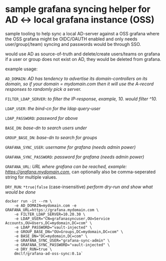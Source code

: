 # sample grafana syncing helper for AD <-> local grafana instance (OSS)

sample tooling to help sync a local AD-server against a OSS grafana 
where the OSS grafana might be OIDC/OAUTH enabled and only needs user/group(/team) syncing and passwords would be through SSO.

would use AD as source-of-truth and delete/create users/teams on grafana
if a user or group does not exist on AD, they would be deleted from grafana.

example usage:

`AD_DOMAIN`: *AD has tendency to advertise its domain-controllers on its domain, 
           so if your domain = mydomain.com then it will use the A-record responses to randomly pick a server.*

`FILTER_LDAP_SERVER`: *to filter the IP-response, example, 10. would filter ^10.*

`LDAP_USER`: *the bind-cn for the ldap query-user*

`LDAP_PASSWORD`: *password for above*

`BASE_DN`: *base-dn to search users under*

`GROUP_BASE_DN`: *base-dn to search for groups*

`GRAFANA_SYNC_USER`: *username for grafana (needs admin power)*

`GRAFANA_SYNC_PASSWORD`: *password for grafana (needs admin power)*

`GRAFANA_URL`: *URL where grafana can be reached, example: https://grafana.mydomain.com*, can optionally also be comma-seperated string for multiple values.

`DRY_RUN`: `*true|false` (case-insensitive) *perform dry-run and show what would be done*


```
docker run -it --rm \
    -e AD_DOMAIN=mydomain.com -e GRAFANA_URL=https://grafana.mydomain.com \
    -e FILTER_LDAP_SERVER=10.20.30 \
    -e LDAP_USER="CN=grafanasyncuser,OU=Service Accounts,OU=Users,DC=mydomain,DC=com" \
    -e LDAP_PASSWORD="vault-injected" \
    -e GROUP_BASE_DN="OU=Groups,DC=mydomain,DC=com" \
    -e BASE_DN="DC=mydomain,DC=com" \
    -e GRAFANA_SYNC_USER="grafana-sync-admin" \
    -e GRAFANA_SYNC_PASSWORD="vault-injected" \
    -e DRY_RUN=true \
    dmclf/grafana-ad-oss-sync:0.1a`
```
